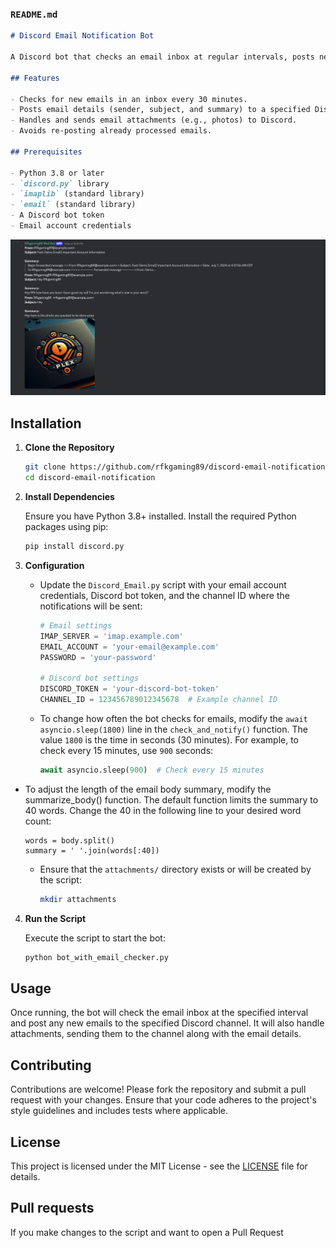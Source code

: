 ### `README.md`

```markdown
# Discord Email Notification Bot

A Discord bot that checks an email inbox at regular intervals, posts new emails to a specified Discord channel, and includes email details such as sender, subject, and a brief summary of the email body. The bot also handles email attachments and sends them to Discord.

## Features

- Checks for new emails in an inbox every 30 minutes.
- Posts email details (sender, subject, and summary) to a specified Discord channel.
- Handles and sends email attachments (e.g., photos) to Discord.
- Avoids re-posting already processed emails.

## Prerequisites

- Python 3.8 or later
- `discord.py` library
- `imaplib` (standard library)
- `email` (standard library)
- A Discord bot token
- Email account credentials
```

![](https://raw.githubusercontent.com/Rfkgaming89/discord-email-notification/main/Example.png )

## Installation

1. **Clone the Repository**

   ```bash
   git clone https://github.com/rfkgaming89/discord-email-notification.git
   cd discord-email-notification
   ```

2. **Install Dependencies**

   Ensure you have Python 3.8+ installed. Install the required Python packages using pip:

   ```bash
   pip install discord.py
   ```

3. **Configuration**

   - Update the `Discord_Email.py` script with your email account credentials, Discord bot token, and the channel ID where the notifications will be sent:

     ```python
     # Email settings
     IMAP_SERVER = 'imap.example.com'
     EMAIL_ACCOUNT = 'your-email@example.com'
     PASSWORD = 'your-password'

     # Discord bot settings
     DISCORD_TOKEN = 'your-discord-bot-token'
     CHANNEL_ID = 123456789012345678  # Example channel ID
     ```

   - To change how often the bot checks for emails, modify the `await asyncio.sleep(1800)` line in the `check_and_notify()` function. The value `1800` is the time in seconds (30 minutes). For example, to check every 15 minutes, use `900` seconds:

     ```python
     await asyncio.sleep(900)  # Check every 15 minutes
     ```
 - To adjust the length of the email body summary, modify the summarize_body() function. The default function limits the summary to 40 words. Change the 40 in the following line to your desired word count:

   ```
   words = body.split()
   summary = ' '.join(words[:40])
   ```


   - Ensure that the `attachments/` directory exists or will be created by the script:

     ```bash
     mkdir attachments
     ```

4. **Run the Script**

   Execute the script to start the bot:

   ```bash
   python bot_with_email_checker.py
   ```

## Usage

Once running, the bot will check the email inbox at the specified interval and post any new emails to the specified Discord channel. It will also handle attachments, sending them to the channel along with the email details.

## Contributing

Contributions are welcome! Please fork the repository and submit a pull request with your changes. Ensure that your code adheres to the project's style guidelines and includes tests where applicable.

## License

This project is licensed under the MIT License - see the [LICENSE](LICENSE) file for details.

## Pull requests

If you make changes to the script and want to open a Pull Request





